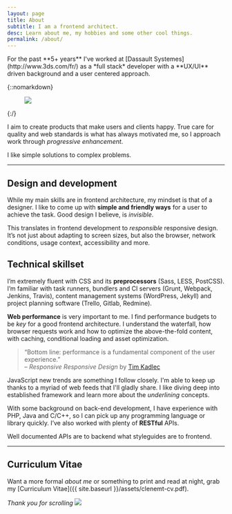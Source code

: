 ```yaml
---
layout: page
title: About
subtitle: I am a frontend architect.
desc: Learn about me, my hobbies and some other cool things.
permalink: /about/
---
```


<div class="lead lead-about">For the past **5+ years** I've worked at [Dassault Systemes](http://www.3ds.com/fr/) as a *full stack* developer with a **UX/UI** driven background and a user centered approach.
</div>

{::nomarkdown} 
<figure class="site-profile">
    <img src="{{ site.baseurl }}/assets/img/profile.png">
</figure>
{:/}

I aim to create products that make users and clients happy. True care for quality and web standards is what has always motivated me, so I approach work through *progressive enhancement*.

I like simple solutions to complex problems.

---

## Design and development
While my main skills are in frontend architecture, my mindset is that of a designer. I like to come up with **simple and friendly ways** for a user to achieve the task. Good design I believe, is *invisible*.

This translates in frontend development to *responsible* responsive design. It’s not just about adapting to screen sizes, but also the browser, network conditions, usage context, accessibility and more.

## Technical skillset
I’m extremely fluent with CSS and its **preprocessors** (Sass, LESS, PostCSS). I’m familiar with task runners, bundlers and CI servers (Grunt, Webpack, Jenkins, Travis), content management systems (WordPress, Jekyll) and project planning software (Trello, Gitlab, Redmine).

**Web performance** is very important to me. I find performance budgets to be *key* for a good frontend architecture. I understand the waterfall, how browser requests work and how to optimize the above-the-fold content, with caching, conditional loading and asset optimization.

> “Bottom line: performance is a fundamental component of the user experience.”<br>
> – <em>Responsive Responsive Design</em> by [Tim Kadlec](https://24ways.org/2012/responsive-responsive-design/)

JavaScript new trends are something I follow closely. I'm able to keep up thanks to a myriad of web feeds that I'll gladly share. I like diving deep into established framework and learn more about the *underlining* concepts.

With some background on back-end development, I have experience with PHP, Java and C/C++, so I can pick up any programming language or library quickly. I’ve also worked with plenty of **RESTful** APIs.

Well documented APIs are to backend what styleguides are to frontend.

---

## Curriculum Vitae
Want a more formal *about me* or something to print and read at night, grab my [Curriculum Vitae]({{ site.baseurl }}/assets/clenemt-cv.pdf).

<em>Thank you for scrolling</em> <img src="{{ site.baseurl }}/assets/img/wink.png" class="emoji left">

